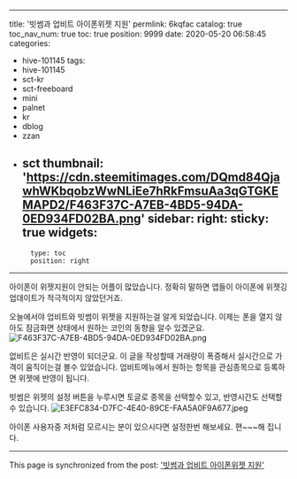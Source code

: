 
---
title: '빗썸과 업비트 아이폰위젯 지원'
permlink: 6kqfac
catalog: true
toc_nav_num: true
toc: true
position: 9999
date: 2020-05-20 06:58:45
categories:
- hive-101145
tags:
- hive-101145
- sct-kr
- sct-freeboard
- mini
- palnet
- kr
- dblog
- zzan
- sct
thumbnail: 'https://cdn.steemitimages.com/DQmd84QjawhWKbqobzWwNLiEe7hRkFmsuAa3qGTGKEMAPD2/F463F37C-A7EB-4BD5-94DA-0ED934FD02BA.png'
sidebar:
    right:
        sticky: true
widgets:
    -
        type: toc
        position: right
---


아이폰이 위젯지원이 안되는 어플이 많았습니다. 
정확히 말하면 앱들이 아이폰에 위젯깅 업데이트가 적극적이지 않았던거죠. 

오늘에서야 업비트와 빗썸이 위젯을 지원하는걸 알게 되었습니다. 
이제는 폰을 열지 않아도 잠금화면 상태에서 원하는 코인의 동향을 알수 있겠군요.  
![F463F37C-A7EB-4BD5-94DA-0ED934FD02BA.png](https://cdn.steemitimages.com/DQmd84QjawhWKbqobzWwNLiEe7hRkFmsuAa3qGTGKEMAPD2/F463F37C-A7EB-4BD5-94DA-0ED934FD02BA.png)

없비트은 실시간 반영이 되더군요.  이 글을 작성할때 거래량이 폭증해서 실시간으로 가격이 움직이는걸 볼수 있었습니다. 
업비트메뉴에서 원하는 항목을 관심종목으로 등록하면 위젯에 반영이 됩니다. 

빗썸은 위젯의 설정 버튼을 누루시면 토글로 종목을 선택할수 있고, 반영시간도  선택할수 있습니다. 
![E3EFC834-D7FC-4E40-89CE-FAA5A0F9A677.jpeg](https://cdn.steemitimages.com/DQmdC9dnzQECpGzkPzFj1FiWFs5ngL3LH11VtaPmZZHA37m/E3EFC834-D7FC-4E40-89CE-FAA5A0F9A677.jpeg)


아이폰 사용자중 저처럼 모르시는 분이 있으시다면 설정한번 해보세요.  편~~~해 집니다.

- - -

This page is synchronized from the post: ['빗썸과 업비트 아이폰위젯 지원'](https://steemit.com/@kingbit/6kqfac)
